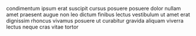 condimentum ipsum erat suscipit cursus posuere posuere dolor nullam amet
praesent augue non leo dictum finibus lectus vestibulum ut amet erat dignissim
rhoncus vivamus posuere ut curabitur gravida aliquam viverra lectus neque cras
vitae tortor
